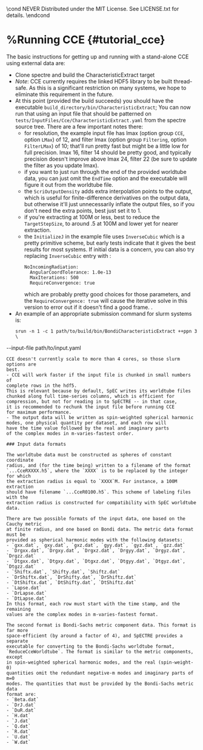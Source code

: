\cond NEVER
Distributed under the MIT License.
See LICENSE.txt for details.
\endcond
# %Running CCE {#tutorial_cce}

The basic instructions for getting up and running with a stand-alone
CCE using external data are:
- Clone spectre and build the CharacteristicExtract target
- *Note*: CCE currently requires the linked HDF5 library to be built
  thread-safe. As this is a significant restriction on many systems,
  we hope to eliminate this requirement in the future.
- At this point (provided the build succeeds) you should have the
  executable `build_directory/bin/CharacteristicExtract`; You can now
  run that using an input file that should be patterned on
  `tests/InputFiles/Cce/CharacteristicExtract.yaml` from the spectre
  source tree. There are a few important notes there:
  - for resolution, the example input file has lmax (option group `CCE`,
    option `LMax`) of 12, and filter lmax (option group `Filtering`, option
    `FilterLMax`) of 10; that'll run pretty fast but might be a little low for
    full precision. lmax 16, filter 14 should be pretty good, and typically
    precision doesn't improve above lmax 24, filter 22 (be sure to
    update the filter as you update lmax).
  - if you want to just run through the end of the provided worldtube data,
    you can just omit the `EndTime` option and the executable will figure it
    out from the worldtube file.
  - the `ScriOutputDensity` adds extra interpolation points to the output,
    which is useful for finite-difference derivatives on the output data, but
    otherwise it'll just unnecessarily inflate the output files, so if you
    don't need the extra points, best just set it to 1.
  - if you're extracting at 100M or less, best to reduce the `TargetStepSize`,
    to around .5 at 100M and lower yet for nearer extraction.
  - the `InitializeJ` in the example file uses `InverseCubic` which is a pretty
    primitive scheme, but early tests indicate that it gives the best results
    for most systems.
    If initial data is a concern, you can also try replacing `InverseCubic`
    entry with :
    ```
    NoIncomingRadiation:
      AngularCoordTolerance: 1.0e-13
      MaxIterations: 500
      RequireConvergence: true
    ```
    which are probably pretty good choices for those parameters,
    and the `RequireConvergence: true` will cause the iterative solve in
    this version to error out if it doesn't find a good frame.
  .
- An example of an appropriate submission command for slurm systems is:
  ```
  srun -n 1 -c 1 path/to/build/bin/BondiCharacteristicExtract ++ppn 3 \
 --input-file path/to/input.yaml
  ```
  CCE doesn't currently scale to more than 4 cores, so those slurm options are
  best.
- CCE will work faster if the input file is chunked in small numbers of
  complete rows in the hdf5.
  This is relevant because by default, SpEC writes its worldtube files
  chunked along full time-series columns, which is efficient for
  compression, but not for reading in to SpECTRE -- in that case,
  it is recommended to rechunk the input file before running CCE
  for maximum performance.
- The output data will be written as spin-weighted spherical harmonic
  modes, one physical quantity per dataset, and each row will
  have the time value followed by the real and imaginary parts
  of the complex modes in m-varies-fastest order.

### Input data formats

The worldtube data must be constructed as spheres of constant coordinate
radius, and (for the time being) written to a filename of the format
`...CceRXXXX.h5`, where the `XXXX` is to be replaced by the integer for which
the extraction radius is equal to `XXXX`M. For instance, a 100M extraction
should have filename `...CceR0100.h5`. This scheme of labeling files with the
extraction radius is constructed for compatibility with SpEC worldtube data.

There are two possible formats of the input data, one based on the Cauchy metric
at finite radius, and one based on Bondi data. The metric data format must be
provided as spherical harmonic modes with the following datasets:
- `gxx.dat`, `gxy.dat`, `gxz.dat`, `gyy.dat`, `gyz.dat`, `gzz.dat`
- `Drgxx.dat`, `Drgxy.dat`, `Drgxz.dat`, `Drgyy.dat`, `Drgyz.dat`, `Drgzz.dat`
- `Dtgxx.dat`, `Dtgxy.dat`, `Dtgxz.dat`, `Dtgyy.dat`, `Dtgyz.dat`, `Dtgzz.dat`
- `Shiftx.dat`, `Shifty.dat`, `Shiftz.dat`
- `DrShiftx.dat`, `DrShifty.dat`, `DrShiftz.dat`
- `DtShiftx.dat`, `DtShifty.dat`, `DtShiftz.dat`
- `Lapse.dat`
- `DrLapse.dat`
- `DtLapse.dat`
In this format, each row must start with the time stamp, and the remaining
values are the complex modes in m-varies-fastest format.

The second format is Bondi-Sachs metric component data. This format is far more
space-efficient (by around a factor of 4), and SpECTRE provides a separate
executable for converting to the Bondi-Sachs worldtube format,
`ReduceCceWorldtube`. The format is similar to the metric components, except
in spin-weighted spherical harmonic modes, and the real (spin-weight-0)
quantities omit the redundant negative-m modes and imaginary parts of m=0
modes. The quantities that must be provided by the Bondi-Sachs metric data
format are:
- `Beta.dat`
- `DrJ.dat`
- `DuR.dat`
- `H.dat`
- `J.dat`
- `Q.dat`
- `R.dat`
- `U.dat`
- `W.dat`
